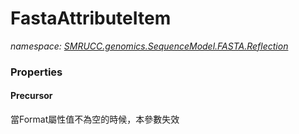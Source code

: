 ﻿# FastaAttributeItem
_namespace: [SMRUCC.genomics.SequenceModel.FASTA.Reflection](./index.md)_






### Properties

#### Precursor
當Format屬性值不為空的時候，本參數失效

